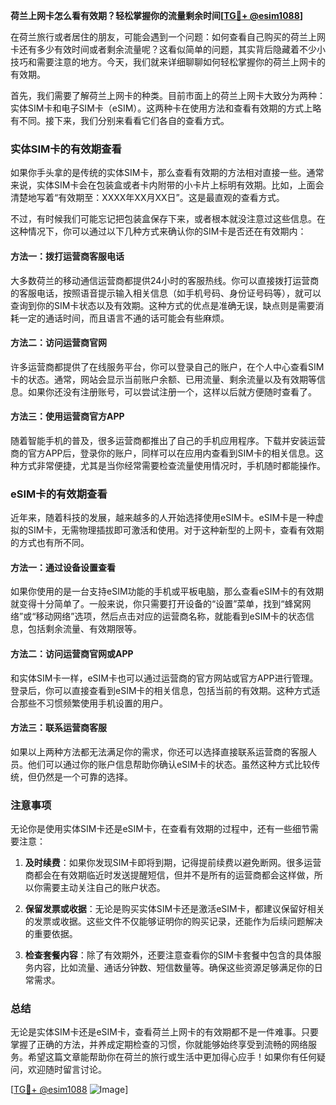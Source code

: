 **荷兰上网卡怎么看有效期？轻松掌握你的流量剩余时间[[TG💪+ @esim1088](https://t.me/s/esim1088)]**

在荷兰旅行或者居住的朋友，可能会遇到一个问题：如何查看自己购买的荷兰上网卡还有多少有效时间或者剩余流量呢？这看似简单的问题，其实背后隐藏着不少小技巧和需要注意的地方。今天，我们就来详细聊聊如何轻松掌握你的荷兰上网卡的有效期。

首先，我们需要了解荷兰上网卡的种类。目前市面上的荷兰上网卡大致分为两种：实体SIM卡和电子SIM卡（eSIM）。这两种卡在使用方法和查看有效期的方式上略有不同。接下来，我们分别来看看它们各自的查看方式。

### 实体SIM卡的有效期查看

如果你手头拿的是传统的实体SIM卡，那么查看有效期的方法相对直接一些。通常来说，实体SIM卡会在包装盒或者卡内附带的小卡片上标明有效期。比如，上面会清楚地写着“有效期至：XXXX年XX月XX日”。这是最直观的查看方式。

不过，有时候我们可能忘记把包装盒保存下来，或者根本就没注意过这些信息。在这种情况下，你可以通过以下几种方式来确认你的SIM卡是否还在有效期内：

#### 方法一：拨打运营商客服电话

大多数荷兰的移动通信运营商都提供24小时的客服热线。你可以直接拨打运营商的客服电话，按照语音提示输入相关信息（如手机号码、身份证号码等），就可以查询到你的SIM卡状态以及有效期。这种方式的优点是准确无误，缺点则是需要消耗一定的通话时间，而且语言不通的话可能会有些麻烦。

#### 方法二：访问运营商官网

许多运营商都提供了在线服务平台，你可以登录自己的账户，在个人中心查看SIM卡的状态。通常，网站会显示当前账户余额、已用流量、剩余流量以及有效期等信息。如果你还没有注册账号，可以尝试注册一个，这样以后就方便随时查看了。

#### 方法三：使用运营商官方APP

随着智能手机的普及，很多运营商都推出了自己的手机应用程序。下载并安装运营商的官方APP后，登录你的账户，同样可以在应用内查看到SIM卡的相关信息。这种方式非常便捷，尤其是当你经常需要检查流量使用情况时，手机随时都能操作。

### eSIM卡的有效期查看

近年来，随着科技的发展，越来越多的人开始选择使用eSIM卡。eSIM卡是一种虚拟的SIM卡，无需物理插拔即可激活和使用。对于这种新型的上网卡，查看有效期的方式也有所不同。

#### 方法一：通过设备设置查看

如果你使用的是一台支持eSIM功能的手机或平板电脑，那么查看eSIM卡的有效期就变得十分简单了。一般来说，你只需要打开设备的“设置”菜单，找到“蜂窝网络”或“移动网络”选项，然后点击对应的运营商名称，就能看到eSIM卡的状态信息，包括剩余流量、有效期限等。

#### 方法二：访问运营商官网或APP

和实体SIM卡一样，eSIM卡也可以通过运营商的官方网站或官方APP进行管理。登录后，你可以直接查看到eSIM卡的相关信息，包括当前的有效期。这种方式适合那些不习惯频繁使用手机设置的用户。

#### 方法三：联系运营商客服

如果以上两种方法都无法满足你的需求，你还可以选择直接联系运营商的客服人员。他们可以通过你的账户信息帮助你确认eSIM卡的状态。虽然这种方式比较传统，但仍然是一个可靠的选择。

### 注意事项

无论你是使用实体SIM卡还是eSIM卡，在查看有效期的过程中，还有一些细节需要注意：

1. **及时续费**：如果你发现SIM卡即将到期，记得提前续费以避免断网。很多运营商都会在有效期临近时发送提醒短信，但并不是所有的运营商都会这样做，所以你需要主动关注自己的账户状态。

2. **保留发票或收据**：无论是购买实体SIM卡还是激活eSIM卡，都建议保留好相关的发票或收据。这些文件不仅能够证明你的购买记录，还能作为后续问题解决的重要依据。

3. **检查套餐内容**：除了有效期外，还要注意查看你的SIM卡套餐中包含的具体服务内容，比如流量、通话分钟数、短信数量等。确保这些资源足够满足你的日常需求。

### 总结

无论是实体SIM卡还是eSIM卡，查看荷兰上网卡的有效期都不是一件难事。只要掌握了正确的方法，并养成定期检查的习惯，你就能够始终享受到流畅的网络服务。希望这篇文章能帮助你在荷兰的旅行或生活中更加得心应手！如果你有任何疑问，欢迎随时留言讨论。

[[TG💪+ @esim1088](https://t.me/s/esim1088) ![Image](https://i.postimg.cc/4NQfJmqS/Snipaste-2025-05-13-00-14-12.png)]
